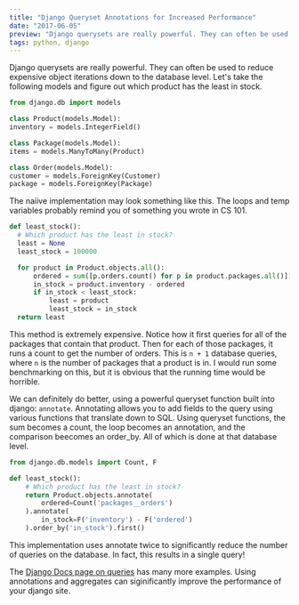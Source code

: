 ```yaml
---
title: "Django Queryset Annotations for Increased Performance"
date: "2017-06-05"
preview: "Django querysets are really powerful. They can often be used to reduce expensive object iterations down to the database level. Let's take the following models and figure out which product has the least in stock..."
tags: python, django
---
```


Django querysets are really powerful. They can often be used to reduce expensive object iterations down to the database level. Let's take the following models and figure out which product has the least in stock.

```python
from django.db import models

class Product(models.Model):
inventory = models.IntegerField()

class Package(models.Model):
items = models.ManyToMany(Product)

class Order(models.Model):
customer = models.ForeignKey(Customer)
package = models.ForeignKey(Package)
```

The naiive implementation may look something like this. The loops and temp variables probably remind you of something you wrote in CS 101.

```python
def least_stock():
  # Which product has the least in stock?
  least = None
  least_stock = 100000

  for product in Product.objects.all():
      ordered = sum([p.orders.count() for p in product.packages.all()])
      in_stock = product.inventory - ordered
      if in_stock < least_stock:
          least = product
          least_stock = in_stock
  return least
```

This method is extremely expensive. Notice how it first queries for all of the packages that contain that product. Then for each of those packages, it runs a count to get the number of orders. This is `n + 1` database queries, where `n` is the number of packages that a product is in. I would run some benchmarking on this, but it is obvious that the running time would be horrible.

We can definitely do better, using a powerful queryset function built into django: `annotate`. Annotating allows you to add fields to the query using various functions that translate down to SQL. Using queryset functions, the sum becomes a count, the loop becomes an annotation, and the comparison beecomes an order_by. All of which is done at that database level.

```python
from django.db.models import Count, F

def least_stock():
    # Which product has the least in stock?
    return Product.objects.annotate(
        ordered=Count('packages__orders')
    ).annotate(
        in_stock=F('inventory') - F('ordered')
    ).order_by('in_stock').first()
```

This implementation uses annotate twice to significantly reduce the number of queries on the database. In fact, this results in a single query!

The [Django Docs page on queries](https://docs.djangoproject.com/en/1.11/topics/db/queries/) has many more examples. Using annotations and aggregates can siginificantly improve the performance of your django site.
